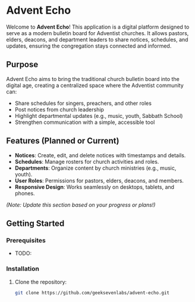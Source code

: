 # Advent Echo

Welcome to **Advent Echo**! This application is a digital platform designed to serve as a modern bulletin board for Adventist churches. It allows pastors, elders, deacons, and department leaders to share notices, schedules, and updates, ensuring the congregation stays connected and informed.

## Purpose

Advent Echo aims to bring the traditional church bulletin board into the digital age, creating a centralized space where the Adventist community can:
- Share schedules for singers, preachers, and other roles
- Post notices from church leadership
- Highlight departmental updates (e.g., music, youth, Sabbath School)
- Strengthen communication with a simple, accessible tool

## Features (Planned or Current)

- **Notices**: Create, edit, and delete notices with timestamps and details.
- **Schedules**: Manage rosters for church activities and roles.
- **Departments**: Organize content by church ministries (e.g., music, youth).
- **User Roles**: Permissions for pastors, elders, deacons, and members.
- **Responsive Design**: Works seamlessly on desktops, tablets, and phones.

*(Note: Update this section based on your progress or plans!)*

## Getting Started

### Prerequisites
- TODO:

### Installation
1. Clone the repository:
   ```bash
   git clone https://github.com/geeksevenlabs/advent-echo.git
